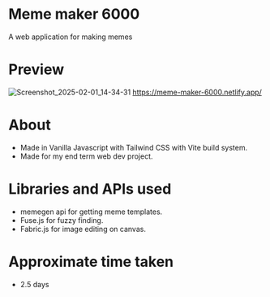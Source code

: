 # Meme maker 6000
A web application for making memes

# Preview
![Screenshot_2025-02-01_14-34-31](https://github.com/user-attachments/assets/3ff6517d-1016-4b28-b111-4fa842478483)
https://meme-maker-6000.netlify.app/

# About
- Made in Vanilla Javascript with Tailwind CSS with Vite build system.
- Made for my end term web dev project.

# Libraries and APIs used
- memegen api for getting meme templates.
- Fuse.js for fuzzy finding.
- Fabric.js for image editing on canvas.

# Approximate time taken
- 2.5 days
